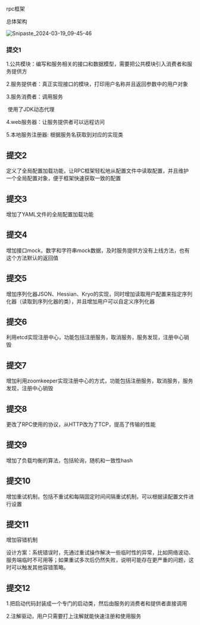 rpc框架

总体架构

![Snipaste_2024-03-19_09-45-46](https://github.com/saver63/zrpc/assets/59107835/9c941f59-5ca5-4afa-8967-15f28659fe94)


### 提交1

1.公共模块：编写和服务相关的接口和数据模型，需要把公共模块引入消费者和服务提供方

2.服务提供者：真正实现接口的模块，打印用户名称并且返回参数中的用户对象

3.服务消费者：调用服务

​	使用了JDK动态代理

4.web服务器：让服务提供者可以远程访问

5.本地服务注册器: 根据服务名获取到对应的实现类



## 提交2

定义了全局配置加载功能，让RPC框架轻松地从配置文件中读取配置，并且维护一个全局配置对象，便于框架快速获取一致的配置

## 提交3

增加了YAML文件的全局配置加载功能

## 提交4

增加接口mock，数字和字符串mock数据，及时服务提供方没有上线方法，也有这个方法默认的返回值

## 提交5

增加序列化器JSON、Hessian、Kryo的实现，同时增加读取用户配置来指定序列化器（读取到序列化器的类），并且增加用户可以自定义序列化器



## 提交6

利用etcd实现注册中心，功能包括注册服务，取消服务，服务发现，注册中心销毁



## 提交7

增加利用zoomkeeper实现注册中心的方式，功能包括注册服务，取消服务，服务发现，注册中心销毁



## 提交8

更改了RPC使用的协议，从HTTP改为了TCP，提高了传输的性能



## 提交9

增加了负载均衡的算法，包括轮询，随机和一致性hash



## 提交10

增加重试机制，包括不重试和每隔固定时间间隔重试机制，可以根据读配置文件进行设置



## 提交11

增加容错机制

设计方案：系统错误时，先通过重试操作解决一些临时性的异常，比如网络波动、服务端临时不可用等；如果重试多次后仍然失败，说明可能存在更严重的问题，这时可以触发其他容错策略。

## 提交12
1.把启动代码封装成一个专门的启动类，然后由服务的消费者和提供者直接调用

2.注解驱动，用户只需要打上注解就能快速注册和使用服务
